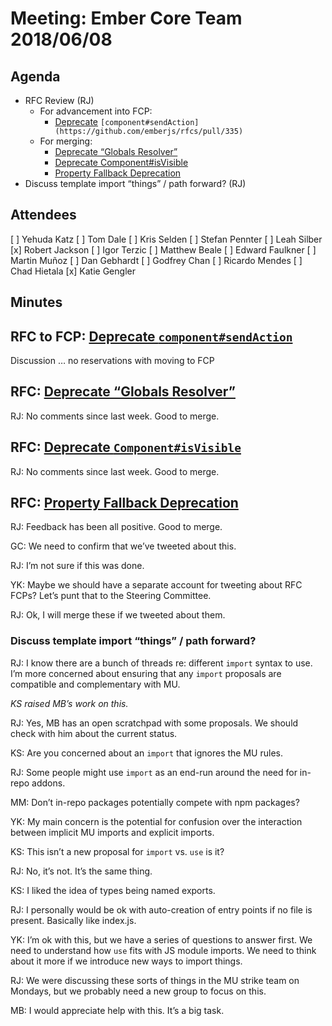 # Meeting: Ember Core Team 2018/06/08

## Agenda

- RFC Review (RJ)
  - For advancement into FCP:
    - [Deprecate](https://github.com/emberjs/rfcs/pull/335) `[component#sendAction](https://github.com/emberjs/rfcs/pull/335)`
  - For merging:
    - [Deprecate “Globals Resolver”](https://github.com/emberjs/rfcs/pull/331)
    - [Deprecate Component#isVisible](https://github.com/emberjs/rfcs/pull/324)
    - [Property Fallback Deprecation](https://github.com/emberjs/rfcs/pull/308)
- Discuss template import “things” / path forward? (RJ)

## Attendees
[ ] Yehuda Katz
[ ] Tom Dale
[ ] Kris Selden
[ ] Stefan Pennter
[ ] Leah Silber
[x] Robert Jackson
[ ] Igor Terzic
[ ] Matthew Beale
[ ] Edward Faulkner
[ ] Martin Muñoz
[ ] Dan Gebhardt
[ ] Godfrey Chan
[ ] Ricardo Mendes
[ ] Chad Hietala
[x] Katie Gengler

## Minutes
## RFC to FCP: [Deprecate `component#sendAction`](https://github.com/emberjs/rfcs/pull/335)

Discussion … no reservations with moving to FCP

## RFC: [Deprecate “Globals Resolver”](https://github.com/emberjs/rfcs/pull/331)

RJ: No comments since last week. Good to merge.

## RFC: [Deprecate `Component#isVisible`](https://github.com/emberjs/rfcs/pull/324)

RJ: No comments since last week. Good to merge.

## RFC: [Property Fallback Deprecation](https://github.com/emberjs/rfcs/pull/308)

RJ: Feedback has been all positive. Good to merge.

GC: We need to confirm that we’ve tweeted about this.

RJ: I’m not sure if this was done.

YK: Maybe we should have a separate account for tweeting about RFC FCPs? Let’s punt that to the Steering Committee.

RJ: Ok, I will merge these if we tweeted about them.

### Discuss template import “things” / path forward?

RJ: I know there are a bunch of threads re: different `import` syntax to use. I’m more concerned about ensuring that any `import` proposals are compatible and complementary with MU.

*KS raised MB’s work on this.*

RJ: Yes, MB has an open scratchpad with some proposals. We should check with him about the current status.

KS: Are you concerned about an `import` that ignores the MU rules.

RJ: Some people might use `import` as an end-run around the need for in-repo addons.

MM: Don’t in-repo packages potentially compete with npm packages?

YK: My main concern is the potential for confusion over the interaction between implicit MU imports and explicit imports.

KS: This isn’t a new proposal for `import` vs. `use` is it?

RJ: No, it’s not. It’s the same thing.

KS: I liked the idea of types being named exports.

RJ: I personally would be ok with auto-creation of entry points if no file is present. Basically like index.js.

YK: I’m ok with this, but we have a series of questions to answer first. We need to understand how `use` fits with JS module imports. We need to think about it more if we introduce new ways to import things.

RJ: We were discussing these sorts of things in the MU strike team on Mondays, but we probably need a new group to focus on this.

MB: I would appreciate help with this. It’s a big task.
